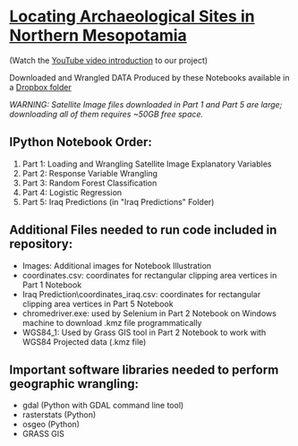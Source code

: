 # [Locating Archaeological Sites in Northern Mesopotamia](https://cleopythons.wordpress.com/)
(Watch the [YouTube video introduction](https://www.youtube.com/watch?v=CKBWykNrROU) to our project)

Downloaded and Wrangled DATA Produced by these Notebooks available in a [Dropbox folder](https://www.dropbox.com/sh/ayypu76velfpn7f/AADHxLd0p05vgIie2xys55dGa?dl=0)

*WARNING: Satellite Image files downloaded in Part 1 and Part 5 are large; downloading all of them requires ~50GB free space.*

## IPython Notebook Order:
1. Part 1: Loading and Wrangling Satellite Image Explanatory Variables
2. Part 2: Response Variable Wrangling
3. Part 3: Random Forest Classification
4. Part 4: Logistic Regression
5. Part 5: Iraq Predictions (in "Iraq Predictions" Folder)

## Additional Files needed to run code included in repository:
* Images: Additional images for Notebook Illustration
* coordinates.csv: coordinates for rectangular clipping area vertices in Part 1 Notebook
* Iraq Prediction\coordinates_iraq.csv: coordinates for rectangular clipping area vertices in Part 5 Notebook
* chromedriver.exe: used by Selenium in Part 2 Notebook on Windows machine to download .kmz file programmatically
* WGS84_1: Used by Grass GIS tool in Part 2 Notebook to work with WGS84 Projected data (.kmz file)

## Important software libraries needed to perform geographic wrangling:
* gdal (Python with GDAL command line tool)
* rasterstats (Python)
* osgeo (Python)
* GRASS GIS
